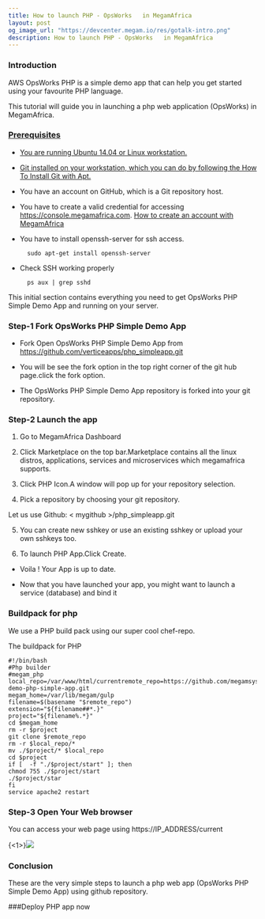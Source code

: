 ```yaml
---
title: How to launch PHP - OpsWorks   in MegamAfrica
layout: post
og_image_url: "https://devcenter.megam.io/res/gotalk-intro.png"
description: How to launch PHP - OpsWorks   in MegamAfrica
---
```


### Introduction
AWS OpsWorks PHP is a simple demo app that can help you get started using your favourite PHP language.

This tutorial will guide you in launching a php web application (OpsWorks) in MegamAfrica.

<a href="https://console.megamafrica.com" target="_blank">
 

### Prerequisites
* You are running Ubuntu 14.04 or Linux workstation.

* Git installed on your workstation, which you can do by following the [How To Install Git with Apt.](https://www.digitalocean.com/community/tutorials/how-to-install-git-on-ubuntu-14-04)

* You have an account on GitHub, which is a Git repository host.

* You have to create a valid credential for accessing https://console.megamafrica.com. [How to create an account with MegamAfrica](https://devcenter.megam.io/2016/05/27/how-to-launch-ubuntu/)

* You have to install openssh-server for ssh access.

		sudo apt-get install openssh-server

* Check SSH working properly

		ps aux | grep sshd

This initial section contains everything you need to get OpsWorks PHP Simple Demo App and running on your server.

### Step-1 Fork OpsWorks PHP Simple Demo App
* Fork Open OpsWorks PHP Simple Demo App
from https://github.com/verticeapps/php_simpleapp.git

* You will be see the fork option in the top right corner of the git hub page.click the fork option.

* The OpsWorks PHP Simple Demo App repository is forked into your git repository.

### Step-2 Launch the app
1. Go to MegamAfrica Dashboard

2. Click Marketplace on the top bar.Marketplace contains all the linux distros, applications, services and microservices which megamafrica supports.

4. Click PHP Icon.A window will pop up for your repository selection.

3. Pick a repository by choosing your git repository.

  Let us use Github: < mygithub >/php_simpleapp.git

5. You can create new sshkey or use an existing sshkey or upload your own sshkeys too.

6. To launch PHP App.Click Create.

* Voila ! Your App is up to date.

* Now that you have launched your app, you might want to launch a service (database) and bind it

### **Buildpack for php**

We use a PHP build pack using our super cool chef-repo.

The buildpack for PHP

	#!/bin/bash
	#Php builder
	#megam_php
	local_repo=/var/www/html/currentremote_repo=https://github.com/megamsys/opsworks-demo-php-simple-app.git
	megam_home=/var/lib/megam/gulp
	filename=$(basename "$remote_repo")
	extension="${filename##*.}"
	project="${filename%.*}"
	cd $megam_home
	rm -r $project
    git clone $remote_repo
    rm -r $local_repo/*
    mv ./$project/* $local_repo
    cd $project
    if [  -f "./$project/start" ]; then
    chmod 755 ./$project/start
    ./$project/star
    fi
    service apache2 restart



### **Step-3 Open Your Web browser**
You can access your web page using https://IP_ADDRESS/current


{<1>}![](https://blog.virtengine.com/content/images/2016/05/ops.png)

### Conclusion

These are the very simple steps to launch a php web app (OpsWorks PHP Simple Demo App) using github repository.

###Deploy PHP app now
<a href="https://console.megamafrica.com" target="_blank">
 

